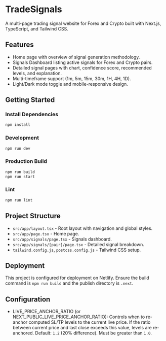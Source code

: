 # TradeSignals

A multi-page trading signal website for Forex and Crypto built with Next.js, TypeScript, and Tailwind CSS.

## Features
- Home page with overview of signal generation methodology.
- Signals Dashboard listing active signals for Forex and Crypto pairs.
- Detailed signal pages with chart, confidence score, recommended levels, and explanation.
- Multi-timeframe support (1m, 5m, 15m, 30m, 1H, 4H, 1D).
- Light/Dark mode toggle and mobile-responsive design.

## Getting Started

### Install Dependencies

```bash
npm install
```

### Development

```bash
npm run dev
```

### Production Build

```bash
npm run build
npm run start
```

### Lint

```bash
npm run lint
```

## Project Structure

- `src/app/layout.tsx` - Root layout with navigation and global styles.
- `src/app/page.tsx` - Home page.
- `src/app/signals/page.tsx` - Signals dashboard.
- `src/app/signals/[pair]/page.tsx` - Detailed signal breakdown.
- `tailwind.config.js`, `postcss.config.js` - Tailwind CSS setup.

## Deployment

This project is configured for deployment on Netlify. Ensure the build command is `npm run build` and the publish directory is `.next`.

## Configuration

- LIVE_PRICE_ANCHOR_RATIO (or NEXT_PUBLIC_LIVE_PRICE_ANCHOR_RATIO):
	Controls when to re-anchor computed SL/TP levels to the current live price.
	If the ratio between current price and last close exceeds this value, levels are re-anchored.
	Default: `1.2` (20% difference). Must be greater than `1.0`.
